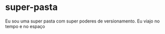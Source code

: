 # super-pasta
Eu sou uma super pasta com super poderes de versionamento. Eu viajo no tempo e no espaço

